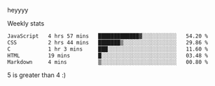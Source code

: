 heyyyy

Weekly stats
<!--START_SECTION:waka-->

```txt
JavaScript   4 hrs 57 mins   █████████████▓░░░░░░░░░░░   54.20 %
CSS          2 hrs 44 mins   ███████▒░░░░░░░░░░░░░░░░░   29.86 %
C            1 hr 3 mins     ███░░░░░░░░░░░░░░░░░░░░░░   11.60 %
HTML         19 mins         █░░░░░░░░░░░░░░░░░░░░░░░░   03.48 %
Markdown     4 mins          ▒░░░░░░░░░░░░░░░░░░░░░░░░   00.80 %
```

<!--END_SECTION:waka-->
5 is greater than 4 :)
